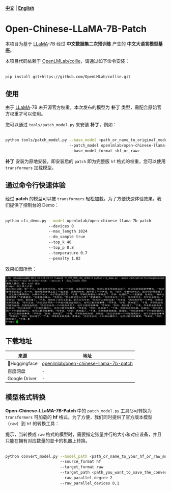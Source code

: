 [**中文**](./README.md) | [**English**](./README_EN.md)

# Open-Chinese-LLaMA-7B-Patch

本项目为基于 [LLaMA](https://github.com/facebookresearch/llama)-7B 经过 **中文数据集二次预训练** 产生的 **中文大语言模型基座**。

本项目代码依赖于 [OpenLMLab/collie](https://github.com/OpenLMLab/collie)，请通过如下命令安装：

```bash

pip install git+https://github.com/OpenLMLab/collie.git

```

## 使用

由于 [LLaMA](https://github.com/facebookresearch/llama)-7B 未开源官方权重，本次发布的模型为 **补丁** 类型，需配合原始官方权重才可以使用。

您可以通过 `tools/patch_model.py` 来安装 **补丁**，例如：

```bash

python tools/patch_model.py --base_model <path_or_name_to_original_model>
                            --patch_model openlmlab/open-chinese-llama-7b-patch
                            --base_model_format <hf_or_raw>

```

**补丁** 安装为原地安装，即安装后的 `patch` 即为完整版 `hf` 格式的权重，您可以使用 `transformers` 加载模型。

## 通过命令行快速体验

经过 **patch** 的模型可以被 `transformers` 轻松加载。为了方便快速体验效果，我们提供了控制台的 Demo：

```bash

python cli_demo.py --model openlmlab/open-chinese-llama-7b-patch
                   --devices 0
                   --max_length 1024
                   --do_sample true
                   --top_k 40
                   --top_p 0.8
                   --temperature 0.7
                   --penalty 1.02

```

效果如图所示：

![Cli Demo](/pics/cli_demo.png "命令行 Demo")

## 下载地址

| 来源      | 地址 |
| ----------- | ----------- |
| 🤗Huggingface   | [openlmlab/open-chinese-llama-7b-patch](https://huggingface.co/openlmlab/open-chinese-llama-7b-patch)       |
| 百度网盘       | -        |
| Google Driver | -        |

## 模型格式转换

**Open-Chinese-LLaMA-7B-Patch** 中的 `patch_model.py` 工具尽可转换为 `transformers` 可加载的 **hf** 格式。为了方便，我们同时提供了官方版本模型（`raw`）到 `hf` 的转换工具：

提示，当转换成 `raw` 格式的模型时，需要指定张量并行的大小和对应设备，并且只能在拥有对应数量的显卡的机器上转换。

```bash

python convert_model.py --model_path <path_or_name_to_your_hf_or_raw_model>
                        --source_format hf
                        --target_format raw
                        --target_path <path_you_want_to_save_the_converted_model>
                        --raw_parallel_degree 2
                        --raw_parallel_devices 0,1

```
